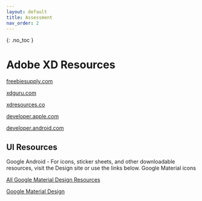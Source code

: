 ```yaml
---
layout: default
title: Assessment
nav_order: 2
---
```


{: .no_toc }

# Adobe XD Resources
 
[freebiesupply.com](https://freebiesupply.com/free-adobe-xd)

[xdguru.com](https://xdguru.com)

[xdresources.co](https://xdresources.co)

[developer.apple.com](https://developer.apple.com/design/resources)

[developer.android.com](https://developer.android.com/design/downloads)


## UI Resources

Google Android - For icons, sticker sheets, and other downloadable resources, visit the Design site or use the links below.
Google Material icons

[All Google Material Design Resources](https://materialdesignkit.com/android-gui/)

[Google Material Design](https://material.io/)
